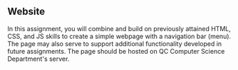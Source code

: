 ## Website ##
In this assignment, you will combine and build on previously attained HTML, CSS, and JS skills to create a simple webpage with a navigation bar (menu). The page may also serve to support additional functionality developed in future assignments. The page should be hosted on QC Computer Science Department's server.
